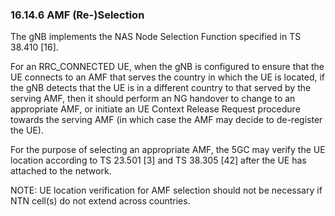 ### 16.14.6 AMF (Re-)Selection

The gNB implements the NAS Node Selection Function specified in TS
38.410 \[16\].

For an RRC_CONNECTED UE, when the gNB is configured to ensure that the
UE connects to an AMF that serves the country in which the UE is
located, if the gNB detects that the UE is in a different country to
that served by the serving AMF, then it should perform an NG handover to
change to an appropriate AMF, or initiate an UE Context Release Request
procedure towards the serving AMF (in which case the AMF may decide to
de-register the UE).

For the purpose of selecting an appropriate AMF, the 5GC may verify the
UE location according to TS 23.501 \[3\] and TS 38.305 \[42\] after the
UE has attached to the network.

NOTE: UE location verification for AMF selection should not be necessary
if NTN cell(s) do not extend across countries.